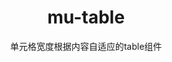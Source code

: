 <h1 align="center">mu-table</h1>

<p align="center">
单元格宽度根据内容自适应的table组件
</p>

<!-- readme: collaborators,contributors -start -->
<!-- readme: collaborators,contributors -end -->
